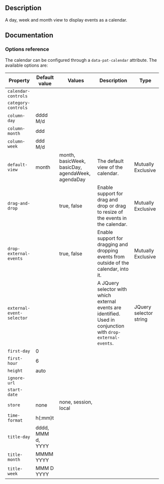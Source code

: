 ## Description

A day, week and month view to display events as a calendar.

## Documentation

### Options reference

The calendar can be configured through a `data-pat-calendar` attribute. The available options are:

| Property                  | Default value     | Values                                            | Description                                                                                                   | Type                   |
| ------------------------- | ----------------- | ------------------------------------------------- | ------------------------------------------------------------------------------------------------------------- | ---------------------- |
| `calendar-controls`       |                   |                                                   |
| `category-controls`       |                   |                                                   |
| `column-day`              | dddd M/d          |                                                   |
| `column-month`            | ddd               |                                                   |
| `column-week`             | ddd M/d           |                                                   |
| `default-view`            | month             | month, basicWeek, basicDay, agendaWeek, agendaDay | The default view of the calendar.                                                                             | Mutually Exclusive     |
| `drag-and-drop`           |                   | true, false                                       | Enable support for drag and drop or drag to resize of the events in the calendar.                             | Mutually Exclusive     |
| `drop-external-events`    |                   | true, false                                       | Enable support for dragging and dropping events from outside of the calendar, into it.                        | Mutually Exclusive     |
| `external-event-selector` |                   |                                                   | A JQuery selector with which external events are identified. Used in conjunction with `drop-external-events`. | JQuery selector string |
| `first-day`               | 0                 |                                                   |
| `first-hour`              | 6                 |                                                   |
| `height`                  | auto              |                                                   |
| `ignore-url`              |                   |                                                   |
| `start-date`              |                   |                                                   |
| `store`                   | none              | none, session, local                              |
| `time-format`             | h(:mm)t           |                                                   |
| `title-day`               | dddd, MMM d, YYYY |                                                   |
| `title-month`             | MMMM YYYY         |                                                   |
| `title-week`              | MMM D YYYY        |                                                   |
